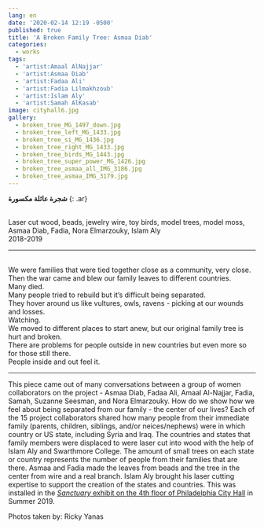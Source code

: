 ```yaml
---
lang: en
date: '2020-02-14 12:19 -0500'
published: true
title: 'A Broken Family Tree: Asmaa Diab'
categories:
  - works
tags:
  - 'artist:Amaal AlNajjar'
  - 'artist:Asmaa Diab'
  - 'artist:Fadaa Ali'
  - 'artist:Fadia Lilmakhzoub'
  - 'artist:Islam Aly'
  - 'artist:Samah AlKasab'
image: cityhall6.jpg
gallery:
  - broken_tree_MG_1497_down.jpg
  - broken_tree_left_MG_1433.jpg
  - broken_tree_si_MG_1436.jpg
  - broken_tree_right_MG_1433.jpg
  - broken_tree_birds_MG_1443.jpg
  - broken_tree_super_power_MG_1426.jpg
  - broken_tree_asmaa_all_IMG_3186.jpg
  - broken_tree_asmaa_IMG_3179.jpg
---
```

**شجرة عائلة مكسورة**
{: .ar}

<br/>Laser cut wood, beads, jewelry wire, toy birds, model trees, model moss,
<br/>Asmaa Diab, Fadia, Nora Elmarzouky, Islam Aly
<br/>2018-2019


<hr/>


<br/>We were families that were tied together close as a community, very close. 
<br/>Then the war came and blew our family leaves to different countries. 
<br/>Many died. 
<br/>Many people tried to rebuild but it’s difficult being separated. 
<br/>They hover around us like vultures, owls, ravens - picking at our wounds and losses. <br/>Watching.
<br/>We moved to different places to start anew, but our original family tree is hurt and broken. 
<br/>There are problems for people outside in new countries but even more so for those still there. 
<br/>People inside and out feel it. 


<hr/>


This piece came out of many conversations between a group of women collaborators on the project - Asmaa Diab, Fadaa Ali, Amaal Al-Najjar, Fadia, Samah, Suzanne Seesman, and Nora Elmarzouky. How do we show how we feel about being separated from our family - the center of our lives? Each of the 15 project collaborators shared how many people from their immediate family (parents, children, siblings, and/or neices/nephews) were in which country or US state, including Syria and Iraq. The countries and states that family members were displaced to were laser cut into wood with the help of Islam Aly and Swarthmore College. The amount of small trees on each state or country represents the number of people from their families that are there. Asmaa and Fadia made the leaves from beads and the tree in the center from wire and a real branch. Islam Aly brought his laser cutting expertise to support the creation of the states and countries. This was installed in the [_Sanctuary_ exhibit on the 4th floor of Philadelphia City Hall](http://fps.swarthmore.edu/exhibitions/exhibit:city%20hall/sanctuary/) in Summer 2019.

Photos taken by: Ricky Yanas

